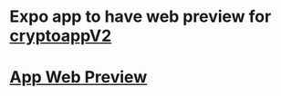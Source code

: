 # Expo app to have web preview for [cryptoappV2](https://github.com/IvanGrekov/cryptoappV2)

# [App Web Preview](http://62.72.33.149:6001)
